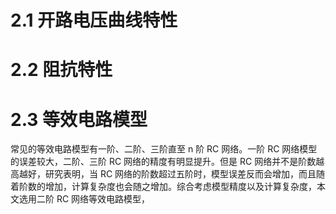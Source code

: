 # 2.1 开路电压曲线特性

# 2.2 阻抗特性

# 2.3 等效电路模型
常见的等效电路模型有一阶、二阶、三阶直至 n 阶 RC 网络。一阶 RC 网络模型的误差较大，二阶、三阶 RC 网络的精度有明显提升。但是 RC 网络并不是阶数越高越好，研究表明，当 RC 网络的阶数超过五阶时，模型误差反而会增加，而且随着阶数的增加，计算复杂度也会随之增加。综合考虑模型精度以及计算复杂度，本文选用二阶 RC 网络等效电路模型，